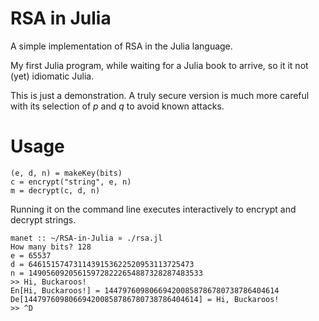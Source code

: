 # RSA in Julia
A simple implementation of RSA in the Julia language.

My first Julia program, while waiting for a Julia book to arrive, so it it not (yet)
idiomatic Julia.

This is just a demonstration. A truly secure version is much more careful
with its selection of *p* and *q* to avoid known attacks.

# Usage

```
(e, d, n) = makeKey(bits)
c = encrypt("string", e, n)
m = decrypt(c, d, n)
```

Running it on the command line executes interactively to encrypt and decrypt strings.

```
manet :: ~/RSA-in-Julia » ./rsa.jl
How many bits? 128
e = 65537
d = 6461515747311439153622520953113725473
n = 149056092056159728222654887328287483533
>> Hi, Buckaroos!
En[Hi, Buckaroos!] = 144797609806694200858786780738786404614
De[144797609806694200858786780738786404614] = Hi, Buckaroos!
>> ^D
```
